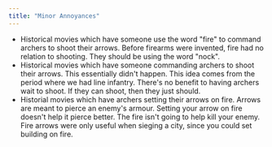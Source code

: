 ```yaml
---
title: "Minor Annoyances"
---
```


- Historical movies which have someone use the word "fire" to command archers to
  shoot their arrows. Before firearms were invented, fire had no relation to
  shooting. They should be using the word "nock".
- Historical movies which have someone commanding archers to shoot their arrows.
  This essentially didn't happen. This idea comes from the period where we had
  line infantry. There's no benefit to having archers wait to shoot. If they can
  shoot, then they just should.
- Historial movies which have archers setting their arrows on fire. Arrows are
  meant to pierce an enemy's armour. Setting your arrow on fire doesn't help it
  pierce better. The fire isn't going to help kill your enemy. Fire arrows were
  only useful when sieging a city, since you could set building on fire.
